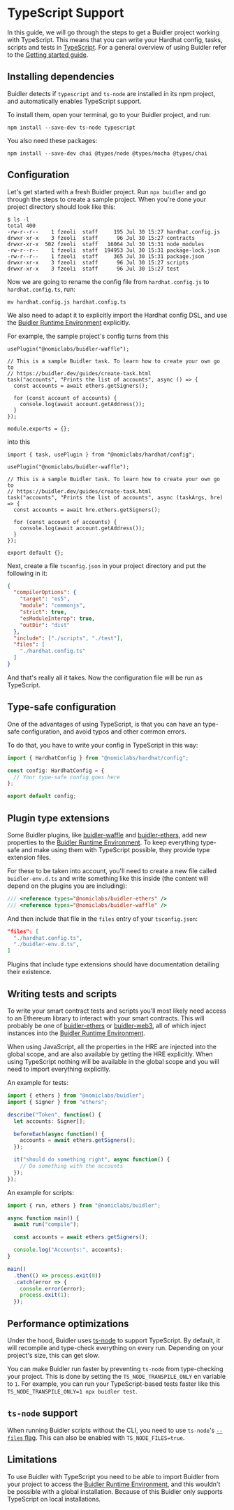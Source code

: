 # TypeScript Support

In this guide, we will go through the steps to get a Buidler project working with TypeScript. This means that you can write your Hardhat config, tasks, scripts and tests in [TypeScript](https://www.typescriptlang.org/). For a general overview of using Buidler refer to the [Getting started guide](../getting-started).

## Installing dependencies

Buidler detects if `typescript` and `ts-node` are installed in its npm project,
and automatically enables TypeScript support.

To install them, open your terminal, go to your Buidler project, and run:

```
npm install --save-dev ts-node typescript
```

You also need these packages:

```
npm install --save-dev chai @types/node @types/mocha @types/chai
```

## Configuration

Let's get started with a fresh Buidler project. Run `npx buidler` and go through the steps to create a sample project. When you're done your project directory should look like this:

```
$ ls -l
total 400
-rw-r--r--    1 fzeoli  staff     195 Jul 30 15:27 hardhat.config.js
drwxr-xr-x    3 fzeoli  staff      96 Jul 30 15:27 contracts
drwxr-xr-x  502 fzeoli  staff   16064 Jul 30 15:31 node_modules
-rw-r--r--    1 fzeoli  staff  194953 Jul 30 15:31 package-lock.json
-rw-r--r--    1 fzeoli  staff     365 Jul 30 15:31 package.json
drwxr-xr-x    3 fzeoli  staff      96 Jul 30 15:27 scripts
drwxr-xr-x    3 fzeoli  staff      96 Jul 30 15:27 test
```

Now we are going to rename the config file from `hardhat.config.js` to `hardhat.config.ts`, run:

```
mv hardhat.config.js hardhat.config.ts
```

We also need to adapt it to explicitly import the Hardhat config DSL, and use the [Buidler Runtime Environment] explicitly.

For example, the sample project's config turns from this
```js{5,13}
usePlugin("@nomiclabs/buidler-waffle");

// This is a sample Buidler task. To learn how to create your own go to
// https://buidler.dev/guides/create-task.html
task("accounts", "Prints the list of accounts", async () => {
  const accounts = await ethers.getSigners();

  for (const account of accounts) {
    console.log(await account.getAddress());
  }
});

module.exports = {};
``` 

into this

```typescript{1,7,8,15}
import { task, usePlugin } from "@nomiclabs/hardhat/config";

usePlugin("@nomiclabs/buidler-waffle");

// This is a sample Buidler task. To learn how to create your own go to
// https://buidler.dev/guides/create-task.html
task("accounts", "Prints the list of accounts", async (taskArgs, hre) => {
  const accounts = await hre.ethers.getSigners();

  for (const account of accounts) {
    console.log(await account.getAddress());
  }
});

export default {};
```


Next, create a file `tsconfig.json` in your project directory and put the following in it:

```json
{
  "compilerOptions": {
    "target": "es5",
    "module": "commonjs",
    "strict": true,
    "esModuleInterop": true,
    "outDir": "dist"
  },
  "include": ["./scripts", "./test"],
  "files": [
    "./hardhat.config.ts"
  ]
}
```

And that's really all it takes. Now the configuration file will be run as TypeScript.

## Type-safe configuration

One of the advantages of using TypeScript, is that you can have an type-safe configuration, and avoid typos and other common errors.

To do that, you have to write your config in TypeScript in this way:

```ts
import { HardhatConfig } from "@nomiclabs/hardhat/config";

const config: HardhatConfig = {
  // Your type-safe config goes here
};

export default config;
```

## Plugin type extensions

Some Buidler plugins, like [buidler-waffle](https://github.com/nomiclabs/buidler/tree/master/packages/buidler-waffle) and [buidler-ethers](https://github.com/nomiclabs/buidler/tree/master/packages/buidler-ethers), add new properties to the [Buidler Runtime Environment]. To keep everything type-safe and make using them with TypeScript possible, they provide type extension files.

For these to be taken into account, you'll need to create a new file called `buidler-env.d.ts` and write something like this inside (the content will depend on the plugins you are including):

```ts
/// <reference types="@nomiclabs/buidler-ethers" />
/// <reference types="@nomiclabs/buidler-waffle" />
```

And then include that file in the `files` entry of your `tsconfig.json`:

```json
"files": [
  "./hardhat.config.ts",
  "./buidler-env.d.ts",
]
```

Plugins that include type extensions should have documentation detailing their existence.

## Writing tests and scripts

To write your smart contract tests and scripts you'll most likely need access to an Ethereum library to interact with your smart contracts. This will probably be one of [buidler-ethers](https://github.com/nomiclabs/buidler/tree/master/packages/buidler-ethers) or [buidler-web3](https://github.com/nomiclabs/buidler/tree/master/packages/buidler-web3), all of which inject instances into the [Buidler Runtime Environment].

When using JavaScript, all the properties in the HRE are injected into the global scope, and are also available by getting the HRE explicitly. When using TypeScript nothing will be available in the global scope and you will need to import everything explicitly.

An example for tests:

```typescript
import { ethers } from "@nomiclabs/buidler";
import { Signer } from "ethers";

describe("Token", function() {
  let accounts: Signer[];

  beforeEach(async function() {
    accounts = await ethers.getSigners();
  });

  it("should do something right", async function() {
    // Do something with the accounts
  });
});

```

An example for scripts:

```typescript
import { run, ethers } from "@nomiclabs/buidler";

async function main() {
  await run("compile");

  const accounts = await ethers.getSigners();

  console.log("Accounts:", accounts);
}

main()
  .then(() => process.exit(0))
  .catch(error => {
    console.error(error);
    process.exit(1);
  });
```

## Performance optimizations

Under the hood, Buidler uses [ts-node](https://www.npmjs.com/package/ts-node) to support TypeScript. By default, it
will recompile and type-check everything on every run. Depending on your project's size, this can get slow.

You can make Buidler run faster by preventing `ts-node` from type-checking your project. This is done by setting the
`TS_NODE_TRANSPILE_ONLY` en variable to `1`. For example, you can run your TypeScript-based tests faster like this
`TS_NODE_TRANSPILE_ONLY=1 npx buidler test`.

## `ts-node` support

When running Buidler scripts without the CLI, you need to use `ts-node`'s [`--files` flag](https://www.npmjs.com/package/ts-node#help-my-types-are-missing).
This can also be enabled with `TS_NODE_FILES=true`. 

## Limitations

To use Buidler with TypeScript you need to be able to import Buidler from your project to access the [Buidler Runtime Environment], and this wouldn't be possible with a global installation. Because of this Buidler only supports TypeScript on local installations.

[Buidler runtime environment]: ../advanced/buidler-runtime-environment.md
